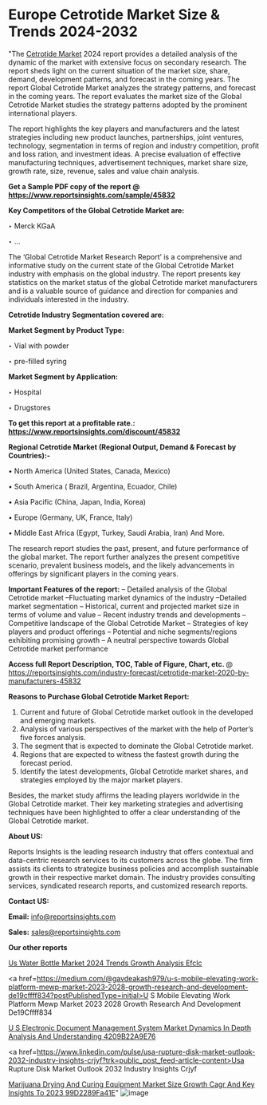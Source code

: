 # Europe Cetrotide Market Size & Trends 2024-2032

"The <a href=https://www.reportsinsights.com/sample/45832>Cetrotide Market</a> 2024 report provides a detailed analysis of the dynamic of the market with extensive focus on secondary research. The report sheds light on the current situation of the market size, share, demand, development patterns, and forecast in the coming years. The report Global Cetrotide Market analyzes the strategy patterns, and forecast in the coming years. The report evaluates the market size of the Global Cetrotide Market studies the strategy patterns adopted by the prominent international players.

The report highlights the key players and manufacturers and the latest strategies including new product launches, partnerships, joint ventures, technology, segmentation in terms of region and industry competition, profit and loss ration, and investment ideas. A precise evaluation of effective manufacturing techniques, advertisement techniques, market share size, growth rate, size, revenue, sales and value chain analysis.

<strong>Get a Sample PDF copy of the report @ <a href=https://www.reportsinsights.com/sample/45832 style=color:#0000ff;>https://www.reportsinsights.com/sample/45832</a></strong>

<strong>Key Competitors of the Global Cetrotide Market are:</strong>

‣ Merck KGaA

‣ ...

The ‘Global Cetrotide Market Research Report’ is a comprehensive and informative study on the current state of the Global Cetrotide Market industry with emphasis on the global industry. The report presents key statistics on the market status of the global Cetrotide market manufacturers and is a valuable source of guidance and direction for companies and individuals interested in the industry.

<strong>Cetrotide Industry Segmentation covered are:</strong>

<strong>Market Segment by Product Type:</strong>

‣ Vial with powder

‣ pre-filled syring

<strong>Market Segment by Application:</strong>

‣ Hospital

‣ Drugstores

<strong>To get this report at a profitable rate.: <a href=https://www.reportsinsights.com/discount/45832 style=color:#0000ff;>https://www.reportsinsights.com/discount/45832</a></strong>

<strong>Regional Cetrotide Market (Regional Output, Demand &amp; Forecast by Countries):-</strong>

• North America (United States, Canada, Mexico)

• South America ( Brazil, Argentina, Ecuador, Chile)

• Asia Pacific (China, Japan, India, Korea)

• Europe (Germany, UK, France, Italy)

• Middle East Africa (Egypt, Turkey, Saudi Arabia, Iran) And More.

The research report studies the past, present, and future performance of the global market. The report further analyzes the present competitive scenario, prevalent business models, and the likely advancements in offerings by significant players in the coming years.

<strong>Important Features of the report:</strong>
– Detailed analysis of the Global Cetrotide market
–Fluctuating market dynamics of the industry
–Detailed market segmentation
– Historical, current and projected market size in terms of volume and value
– Recent industry trends and developments
– Competitive landscape of the Global Cetrotide Market
– Strategies of key players and product offerings
– Potential and niche segments/regions exhibiting promising growth
– A neutral perspective towards Global Cetrotide market performance

<strong>Access full Report Description, TOC, Table of Figure, Chart, etc. </strong>@   <a href=https://reportsinsights.com/industry-forecast/cetrotide-market-2020-by-manufacturers-45832 style=color:#0000ff;>https://reportsinsights.com/industry-forecast/cetrotide-market-2020-by-manufacturers-45832</a>

<strong>Reasons to Purchase Global Cetrotide Market Report:</strong>
1. Current and future of Global Cetrotide market outlook in the developed and emerging markets.
2. Analysis of various perspectives of the market with the help of Porter’s five forces analysis.
3. The segment that is expected to dominate the Global Cetrotide market.
4. Regions that are expected to witness the fastest growth during the forecast period.
5. Identify the latest developments, Global Cetrotide market shares, and strategies employed by the major market players.

Besides, the market study affirms the leading players worldwide in the Global Cetrotide market. Their key marketing strategies and advertising techniques have been highlighted to offer a clear understanding of the Global Cetrotide market.

<strong><strong>About US</strong>:</strong>

Reports Insights is the leading research industry that offers contextual and data-centric research services to its customers across the globe. The firm assists its clients to strategize business policies and accomplish sustainable growth in their respective market domain. The industry provides consulting services, syndicated research reports, and customized research reports.

<strong>Contact US:</strong>

<p class=><b>Email:</b> <a href=mailto:info@reportsinsights.com>info@reportsinsights.com</a></p>
<p class=><b>Sales:</b> <a href=mailto:sales@reportsinsights.com>sales@reportsinsights.com</a></p>

<strong>Our other reports</strong>

<a href=https://www.linkedin.com/pulse/us-water-bottle-market-2024-trends-growth-analysis-efclc/>Us Water Bottle Market 2024 Trends Growth Analysis Efclc</a>

<a href=https://medium.com/@gavdeakash979/u-s-mobile-elevating-work-platform-mewp-market-2023-2028-growth-research-and-development-de19cffff834?postPublishedType=initial>U S Mobile Elevating Work Platform Mewp Market 2023 2028 Growth Research And Development De19Cffff834</a>

<a href=https://medium.com/@a86515711/u-s-electronic-document-management-system-market-dynamics-in-depth-analysis-and-understanding-4209b22a9e76>U S Electronic Document Management System Market Dynamics In Depth Analysis And Understanding 4209B22A9E76</a>

<a href=https://www.linkedin.com/pulse/usa-rupture-disk-market-outlook-2032-industry-insights-crjyf?trk=public_post_feed-article-content>Usa Rupture Disk Market Outlook 2032 Industry Insights Crjyf</a>

<a href=https://medium.com/@reportsinsights.aj/marijuana-drying-and-curing-equipment-market-size-growth-cagr-and-key-insights-to-2023-99d2289fa41e>Marijuana Drying And Curing Equipment Market Size Growth Cagr And Key Insights To 2023 99D2289Fa41E</a>"
![image](https://github.com/Reportsinsights123/RIgrowth/assets/158415881/553b93f9-7aaa-44bb-ad3d-e72624fa07b3)
